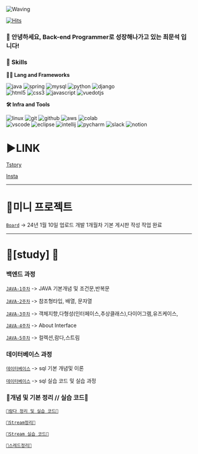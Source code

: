 <!-- Header -->

![Waving](https://capsule-render.vercel.app/api?type=waving&height=200&text=Good%20Day%20To%20Code!&fontAlign=40&fontAlignY=40&color=gradient)

[![Hits](https://hits.seeyoufarm.com/api/count/incr/badge.svg?url=https%3A%2F%2Fgithub.com%2F______&count_bg=%2379C83D&title_bg=%23555555&icon=&icon_color=%23E7E7E7&title=hits&edge_flat=false)](https://hits.seeyoufarm.com)

### 🙇 안녕하세요, Back-end Programmer로 성장해나가고 있는 최문석 입니다!

<!-- Body -->

### 🦾 Skills
**🧑‍💻 Lang and Frameworks**
<!-- Oracle의 요청으로 Java 로고가 Simple Icons에서 삭제되었기에 대신 OpenJDK의 로고를 사용 -->
![java](https://img.shields.io/badge/java-ffffff.svg?&style=for-the-badge&logo=openjdk&logoColor=black)
![spring](https://img.shields.io/badge/spring-6DB33F.svg?&style=for-the-badge&logo=spring&logoColor=white)
![mysql](https://img.shields.io/badge/mysql-4479A1.svg?&style=for-the-badge&logo=mysql&logoColor=white)
![python](https://img.shields.io/badge/python-3776AB.svg?&style=for-the-badge&logo=python&logoColor=white)
![django](https://img.shields.io/badge/django-092E20.svg?&style=for-the-badge&logo=django&logoColor=white)<br>
![html5](https://img.shields.io/badge/html5-E34F26.svg?&style=for-the-badge&logo=html5&logoColor=white)
![css3](https://img.shields.io/badge/css3-1572B6.svg?&style=for-the-badge&logo=css3&logoColor=white)
![javascript](https://img.shields.io/badge/javascript-F7DF1E.svg?&style=for-the-badge&logo=javascript&logoColor=white)
![vuedotjs](https://img.shields.io/badge/vue.js-4FC08D.svg?&style=for-the-badge&logo=vuedotjs&logoColor=white)

**🛠️ Infra and Tools**

![linux](https://img.shields.io/badge/linux-FCC624.svg?&style=for-the-badge&logo=linux&logoColor=white)
![git](https://img.shields.io/badge/git-F05032.svg?&style=for-the-badge&logo=git&logoColor=white)
![github](https://img.shields.io/badge/github-181717.svg?&style=for-the-badge&logo=github&logoColor=white)
![aws](https://img.shields.io/badge/aws-232F3E.svg?&style=for-the-badge&logo=amazonaws&logoColor=white)
![colab](https://img.shields.io/badge/colab-F9AB00.svg?&style=for-the-badge&logo=googlecolab&logoColor=white)<br>
![vscode](https://img.shields.io/badge/vscode-007ACC.svg?&style=for-the-badge&logo=visualstudiocode&logoColor=white)
![eclipse](https://img.shields.io/badge/eclipse-2C2255.svg?&style=for-the-badge&logo=eclipseide&logoColor=white)
![intellij](https://img.shields.io/badge/intellij-000000.svg?&style=for-the-badge&logo=intellijidea&logoColor=white)
![pycharm](https://img.shields.io/badge/pycharm-000000.svg?&style=for-the-badge&logo=pycharm&logoColor=white)
![slack](https://img.shields.io/badge/slack-4A154B.svg?&style=for-the-badge&logo=slack&logoColor=white)
![notion](https://img.shields.io/badge/notion-000000.svg?&style=for-the-badge&logo=notion&logoColor=white)


# ▶️LINK
[Tstory](https://choijh9023.tistory.com/)

[Insta](https://www.instagram.com/choi.moon.seok2/)

---

# 🐝미니 프로젝트 
[`Board`](https://github.com/choijh9023/learn-and-study/tree/main/java/BoardTest/BoardTest/src)  -> 24년 1월 10일 업로드 개발 1개월차 기본 게시판 작성 작업 완료 

---
# 🐝[study] 🐝
### 백엔드 과정 
 
[`JAVA-1주차`](https://hammerhead-chauffeur-43c.notion.site/1-8ea6e799925145a9a8fe7c42aa5e0955?pvs=4) -> JAVA 기본개념 및 조건문,반복문

[`JAVA-2주차`](https://hammerhead-chauffeur-43c.notion.site/2-d854a099319d4a67864a28fbe9ed8a7d?pvs=4) -> 참조형타입, 배열, 문자열 

[`JAVA-3주차`](https://hammerhead-chauffeur-43c.notion.site/3-UML-USE-CASE-8a7b234cf1904dcd820b0cb20c4fd927?pvs=4) -> 객체지향,다형성(인터페이스,추상클래스),다이어그램,유즈케이스,

[`JAVA-4주차`](https://hammerhead-chauffeur-43c.notion.site/3-UML-USE-CASE-8a7b234cf1904dcd820b0cb20c4fd927?pvs=4) -> About Interface

[`JAVA-5주차`](https://hammerhead-chauffeur-43c.notion.site/5-9341f5cecc844d40b99f503523816ace?pvs=4) -> 컬렉션,람다,스트림

### 데이터베이스 과정 
[`데이터베이스`](https://hammerhead-chauffeur-43c.notion.site/88fec798bf8f4ed8bf0bce04e4d62f58?pvs=4) -> sql 기본 개념및 이론 

[`데이터베이스`](http://https://github.com/choijh9023/learn-and-study/blob/main/java/java_advance/src/%EB%8D%B0%EC%9D%B4%ED%84%B0%EB%B2%A0%EC%9D%B4%EC%8A%A4/%EB%8D%B0%EC%9D%B4%ED%84%B0%EB%B2%A0%EC%9D%B4%EC%8A%A4.md)  -> sql 실습 코드 및 실습 과정 
### 🦾개념 및 기본 정리 // 실습 코드🦾
[`🦾람다 정리 및 실습 코드🦾`](https://github.com/choijh9023/learn-and-study/tree/main/java/java_advance/src/lambda)

[`🦾Stream정리🦾`](java/java_advance/src/stream/stream.md)

[`🦾Stream 실습 코드🦾`](https://github.com/choijh9023/learn-and-study/tree/main/java/java_advance/src/stream)

[`🦾스레드정리🦾`](java/java_advance/src/마크다운정리/멀티스레드및운영체제.md)

